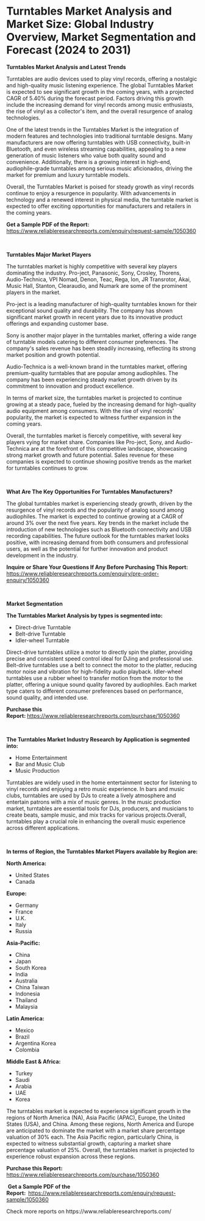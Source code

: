 <p><h1>Turntables Market Analysis and Market Size: Global Industry Overview, Market Segmentation and Forecast (2024 to 2031)</h1></p><p><strong>Turntables Market Analysis and Latest Trends</strong></p>
<p><p>Turntables are audio devices used to play vinyl records, offering a nostalgic and high-quality music listening experience. The global Turntables Market is expected to see significant growth in the coming years, with a projected CAGR of 5.40% during the forecast period. Factors driving this growth include the increasing demand for vinyl records among music enthusiasts, the rise of vinyl as a collector's item, and the overall resurgence of analog technologies.</p><p>One of the latest trends in the Turntables Market is the integration of modern features and technologies into traditional turntable designs. Many manufacturers are now offering turntables with USB connectivity, built-in Bluetooth, and even wireless streaming capabilities, appealing to a new generation of music listeners who value both quality sound and convenience. Additionally, there is a growing interest in high-end, audiophile-grade turntables among serious music aficionados, driving the market for premium and luxury turntable models.</p><p>Overall, the Turntables Market is poised for steady growth as vinyl records continue to enjoy a resurgence in popularity. With advancements in technology and a renewed interest in physical media, the turntable market is expected to offer exciting opportunities for manufacturers and retailers in the coming years.</p></p>
<p><strong>Get a Sample PDF of the Report:&nbsp;</strong> <a href="https://www.reliableresearchreports.com/enquiry/request-sample/1050360">https://www.reliableresearchreports.com/enquiry/request-sample/1050360</a></p>
<p>&nbsp;</p>
<p><strong>Turntables Major Market Players</strong></p>
<p><p>The turntables market is highly competitive with several key players dominating the industry. Pro-ject, Panasonic, Sony, Crosley, Thorens, Audio-Technica, VPI Nomad, Denon, Teac, Rega, Ion, JR Transrotor, Akai, Music Hall, Stanton, Clearaudio, and Numark are some of the prominent players in the market.</p><p>Pro-ject is a leading manufacturer of high-quality turntables known for their exceptional sound quality and durability. The company has shown significant market growth in recent years due to its innovative product offerings and expanding customer base.</p><p>Sony is another major player in the turntables market, offering a wide range of turntable models catering to different consumer preferences. The company's sales revenue has been steadily increasing, reflecting its strong market position and growth potential.</p><p>Audio-Technica is a well-known brand in the turntables market, offering premium-quality turntables that are popular among audiophiles. The company has been experiencing steady market growth driven by its commitment to innovation and product excellence.</p><p>In terms of market size, the turntables market is projected to continue growing at a steady pace, fueled by the increasing demand for high-quality audio equipment among consumers. With the rise of vinyl records' popularity, the market is expected to witness further expansion in the coming years.</p><p>Overall, the turntables market is fiercely competitive, with several key players vying for market share. Companies like Pro-ject, Sony, and Audio-Technica are at the forefront of this competitive landscape, showcasing strong market growth and future potential. Sales revenue for these companies is expected to continue showing positive trends as the market for turntables continues to grow.</p></p>
<p>&nbsp;</p>
<p><strong>What Are The Key Opportunities For Turntables Manufacturers?</strong></p>
<p><p>The global turntables market is experiencing steady growth, driven by the resurgence of vinyl records and the popularity of analog sound among audiophiles. The market is expected to continue growing at a CAGR of around 3% over the next five years. Key trends in the market include the introduction of new technologies such as Bluetooth connectivity and USB recording capabilities. The future outlook for the turntables market looks positive, with increasing demand from both consumers and professional users, as well as the potential for further innovation and product development in the industry.</p></p>
<p><strong>Inquire or Share Your Questions If Any Before Purchasing This Report:</strong> <a href="https://www.reliableresearchreports.com/enquiry/pre-order-enquiry/1050360">https://www.reliableresearchreports.com/enquiry/pre-order-enquiry/1050360</a></p>
<p>&nbsp;</p>
<p><strong>Market Segmentation</strong></p>
<p><strong>The Turntables Market Analysis by types is segmented into:</strong></p>
<p><ul><li>Direct-drive Turntable</li><li>Belt-drive Turntable</li><li>Idler-wheel Turntable</li></ul></p>
<p><p>Direct-drive turntables utilize a motor to directly spin the platter, providing precise and consistent speed control ideal for DJing and professional use. Belt-drive turntables use a belt to connect the motor to the platter, reducing motor noise and vibration for high-fidelity audio playback. Idler-wheel turntables use a rubber wheel to transfer motion from the motor to the platter, offering a unique sound quality favored by audiophiles. Each market type caters to different consumer preferences based on performance, sound quality, and intended use.</p></p>
<p><strong>Purchase this Report:&nbsp;</strong><a href="https://www.reliableresearchreports.com/purchase/1050360">https://www.reliableresearchreports.com/purchase/1050360</a></p>
<p>&nbsp;</p>
<p><strong>The Turntables Market Industry Research by Application is segmented into:</strong></p>
<p><ul><li>Home Entertainment</li><li>Bar and Music Club</li><li>Music Production</li></ul></p>
<p><p>Turntables are widely used in the home entertainment sector for listening to vinyl records and enjoying a retro music experience. In bars and music clubs, turntables are used by DJs to create a lively atmosphere and entertain patrons with a mix of music genres. In the music production market, turntables are essential tools for DJs, producers, and musicians to create beats, sample music, and mix tracks for various projects.Overall, turntables play a crucial role in enhancing the overall music experience across different applications.</p></p>
<p>&nbsp;</p>
<p><strong>In terms of Region, the Turntables Market Players available by Region are:</strong></p>
<p>
    <p> <strong> North America: </strong>
        <ul>
            <li>United States</li>
            <li>Canada</li>
        </ul>
        </p> 
    <p> <strong> Europe: </strong>
        <ul>
            <li>Germany</li>
            <li>France</li>
            <li>U.K.</li>
            <li>Italy</li>
            <li>Russia</li>
        </ul>
        </p> 
    <p> <strong> Asia-Pacific: </strong>
        <ul>
            <li>China</li>
            <li>Japan</li>
            <li>South Korea</li>
            <li>India</li>
            <li>Australia</li>
            <li>China Taiwan</li>
            <li>Indonesia</li>
            <li>Thailand</li>
            <li>Malaysia</li>
        </ul>
        </p> 
    <p> <strong> Latin America: </strong>
        <ul>
            <li>Mexico</li>
            <li>Brazil</li>
            <li>Argentina Korea</li>
            <li>Colombia</li>
        </ul>
        </p> 
    <p> <strong> Middle East & Africa: </strong>
        <ul>
            <li>Turkey</li>
            <li>Saudi</li>
            <li>Arabia</li>
            <li>UAE</li>
            <li>Korea</li>
        </ul>
    </p>
    </p>
<p><p>The turntables market is expected to experience significant growth in the regions of North America (NA), Asia Pacific (APAC), Europe, the United States (USA), and China. Among these regions, North America and Europe are anticipated to dominate the market with a market share percentage valuation of 30% each. The Asia Pacific region, particularly China, is expected to witness substantial growth, capturing a market share percentage valuation of 25%. Overall, the turntables market is projected to experience robust expansion across these regions.</p></p>
<p><strong>Purchase this Report: </strong><a href="https://www.reliableresearchreports.com/purchase/1050360">https://www.reliableresearchreports.com/purchase/1050360</a></p>
<p>&nbsp;<strong>Get a Sample PDF of the Report:&nbsp;&nbsp;</strong><a href="https://www.reliableresearchreports.com/enquiry/request-sample/1050360">https://www.reliableresearchreports.com/enquiry/request-sample/1050360</a></p>
<p><strong></strong></p>
<p>Check more reports on https://www.reliableresearchreports.com/</p>